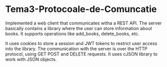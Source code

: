 # Tema3-Protocoale-de-Comuncatie
Implemented a web client that communicates witha a REST API. The server basically contains a library where the user
can store information about books. It supports operations like add_books, delete_books, etc.

It uses cookies to store a session and JWT tokens to restrict user access into the library.
The communication with the server is over the HTTP protocol, using GET POST and DELETE requests.
It uses cJSON library to work with JSON objects.
